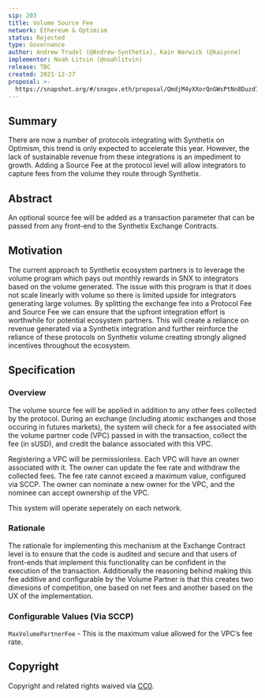 ```yaml
---
sip: 203
title: Volume Source Fee
network: Ethereum & Optimism
status: Rejected
type: Governance
author: Andrew Trudel (@Andrew-Synthetix), Kain Warwick (@kaiynne)
implementor: Noah Litvin (@noahlitvin)
release: TBC
created: 2021-12-27
proposal: >-
  https://snapshot.org/#/snxgov.eth/proposal/QmdjM4yXXorQnGWsPtNn8Duzd7FytRFw5ZdPoXySWmRTFt
---
```


## Summary

There are now a number of protocols integrating with Synthetix on Optimism, this trend is only expected to accelerate this year. However, the lack of sustainable revenue from these integrations is an impediment to growth. Adding a Source Fee at the protocol level will allow integrators to capture fees from the volume they route through Synthetix.

## Abstract

An optional source fee will be added as a transaction parameter that can be passed from any front-end to the Synthetix Exchange Contracts.

## Motivation

The current approach to Synthetix ecosystem partners is to leverage the volume program which pays out monthly rewards in SNX to integrators based on the volume generated. The issue with this program is that it does not scale linearly with volume so there is limited upside for integrators generating large volumes. By splitting the exchange fee into a Protocol Fee and Source Fee we can ensure that the upfront integration effort is worthwhile for potential ecosystem partners. This will create a reliance on revenue generated via a Synthetix integration and further reinforce the reliance of these protocols on Synthetix volume creating strongly aligned incentives throughout the ecosystem.

## Specification

### Overview

The volume source fee will be applied in addition to any other fees collected by the protocol. During an exchange (including atomic exchanges and those occuring in futures markets), the system will check for a fee associated with the volume partner code (VPC) passed in with the transaction, collect the fee (in sUSD), and credit the balance associated with this VPC.

Registering a VPC will be permissionless. Each VPC will have an owner associated with it. The owner can update the fee rate and withdraw the collected fees. The fee rate cannot exceed a maximum value, configured via SCCP. The owner can nominate a new owner for the VPC, and the nominee can accept ownership of the VPC.

This system will operate seperately on each network.

### Rationale

The rationale for implementing this mechanism at the Exchange Contract level is to ensure that the code is audited and secure and that users of front-ends that implement this functionality can be confident in the execution of the transaction. Additionally the reasoning behind making this fee additive and configurable by the Volume Partner is that this creates two dimesions of competition, one based on net fees and another based on the UX of the implementation.

### Configurable Values (Via SCCP)

`MaxVolumePartnerFee` - This is the maximum value allowed for the VPC’s fee rate.

## Copyright

Copyright and related rights waived via [CC0](https://creativecommons.org/publicdomain/zero/1.0/).
